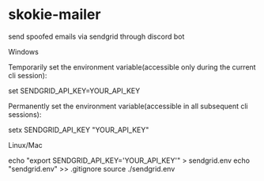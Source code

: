 # skokie-mailer
send spoofed emails via sendgrid through discord bot

Windows

Temporarily set the environment variable(accessible only during the current cli session):

set SENDGRID_API_KEY=YOUR_API_KEY

Permanently set the environment variable(accessible in all subsequent cli sessions):

setx SENDGRID_API_KEY "YOUR_API_KEY"

Linux/Mac

echo "export SENDGRID_API_KEY='YOUR_API_KEY'" > sendgrid.env
echo "sendgrid.env" >> .gitignore
source ./sendgrid.env

